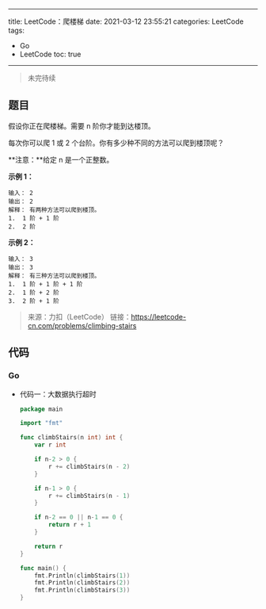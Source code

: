----
title: LeetCode：爬楼梯
date: 2021-03-12 23:55:21
categories: LeetCode
tags: 
- Go
- LeetCode
toc: true
----

> 未完待续

## 题目

假设你正在爬楼梯。需要 n 阶你才能到达楼顶。

每次你可以爬 1 或 2 个台阶。你有多少种不同的方法可以爬到楼顶呢？

**注意：**给定 n 是一个正整数。

<!-- more -->

**示例 1：**

```
输入： 2
输出： 2
解释： 有两种方法可以爬到楼顶。
1.  1 阶 + 1 阶
2.  2 阶
```

**示例 2：**

```
输入： 3
输出： 3
解释： 有三种方法可以爬到楼顶。
1.  1 阶 + 1 阶 + 1 阶
2.  1 阶 + 2 阶
3.  2 阶 + 1 阶
```

> 来源：力扣（LeetCode）
> 链接：https://leetcode-cn.com/problems/climbing-stairs

## 代码

### Go

- 代码一：大数据执行超时

    ```go
    package main

    import "fmt"

    func climbStairs(n int) int {
        var r int

        if n-2 > 0 {
            r += climbStairs(n - 2)
        }

        if n-1 > 0 {
            r += climbStairs(n - 1)
        }

        if n-2 == 0 || n-1 == 0 {
            return r + 1
        }

        return r
    }

    func main() {
        fmt.Println(climbStairs(1))
        fmt.Println(climbStairs(2))
        fmt.Println(climbStairs(3))
    }
    ```
